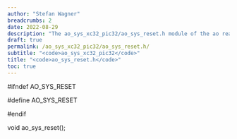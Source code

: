 ```yaml
---
author: "Stefan Wagner"
breadcrumbs: 2
date: 2022-08-29
description: "The ao_sys_xc32_pic32/ao_sys_reset.h module of the ao real-time operating system."
draft: true
permalink: /ao_sys_xc32_pic32/ao_sys_reset.h/ 
subtitle: "<code>ao_sys_xc32_pic32</code>"
title: "<code>ao_sys_reset.h</code>"
toc: true
---
```


#ifndef AO_SYS_RESET

#define AO_SYS_RESET

#endif

void    ao_sys_reset();

